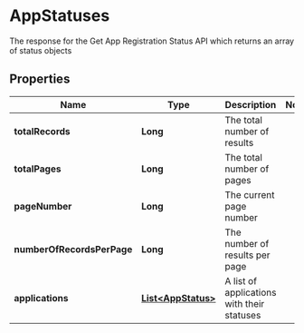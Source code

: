 

# AppStatuses

The response for the Get App Registration Status API which returns an array of status objects

## Properties

| Name | Type | Description | Notes |
|------------ | ------------- | ------------- | -------------|
|**totalRecords** | **Long** | The total number of results |  |
|**totalPages** | **Long** | The total number of pages |  |
|**pageNumber** | **Long** | The current page number |  |
|**numberOfRecordsPerPage** | **Long** | The number of results per page |  |
|**applications** | [**List&lt;AppStatus&gt;**](AppStatus.md) | A list of applications with their statuses |  |



